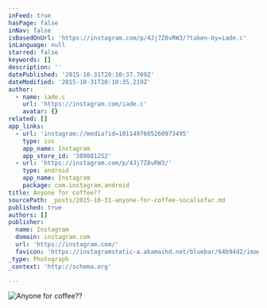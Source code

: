 ```yaml
---
inFeed: true
hasPage: false
inNav: false
isBasedOnUrl: 'https://instagram.com/p/4Jj7Z8vRW3/?taken-by=iade.c'
inLanguage: null
starred: false
keywords: []
description: ''
datePublished: '2015-10-31T20:10:37.769Z'
dateModified: '2015-10-31T20:10:35.219Z'
author:
  - name: iade.c
    url: 'https://instagram.com/iade.c'
    avatar: {}
related: []
app_links:
  - url: 'instagram://media?id=1011497605260973495'
    type: ios
    app_name: Instagram
    app_store_id: '389801252'
  - url: 'https://instagram.com/p/4Jj7Z8vRW3/'
    type: android
    app_name: Instagram
    package: com.instagram.android
title: Anyone for coffee??
sourcePath: _posts/2015-10-31-anyone-for-coffee-socalsofar.md
published: true
authors: []
publisher:
  name: Instagram
  domain: instagram.com
  url: 'https://instagram.com/'
  favicon: 'https://instagramstatic-a.akamaihd.net/bluebar/64b94d2/images/ico/favicon.ico'
_type: Photograph
_context: 'http://schema.org'

---
```

![Anyone for coffee?? ](https://scontent.cdninstagram.com/hphotos-xaf1/t51.2885-15/e15/11357521_1418605328466526_1358938993_n.jpg)